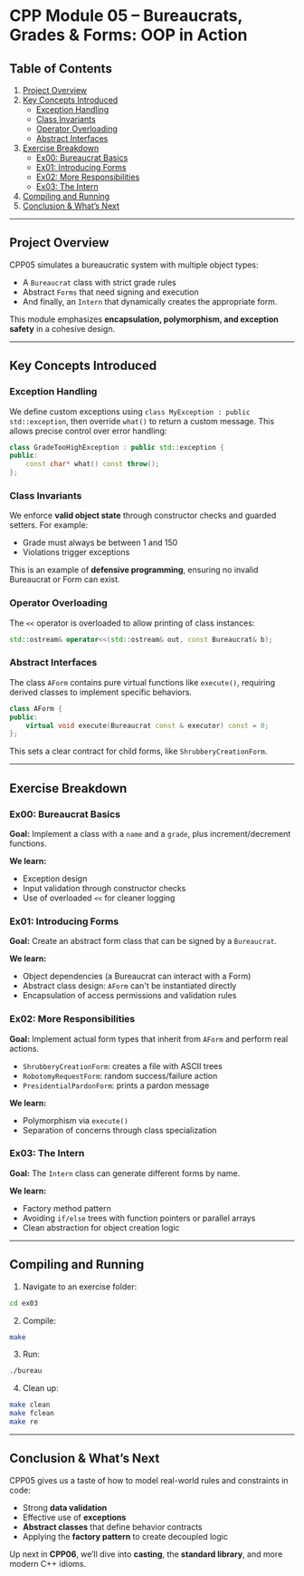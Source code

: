 # CPP Module 05 – Bureaucrats, Grades & Forms: OOP in Action

## Table of Contents

1. [Project Overview](#project-overview)
2. [Key Concepts Introduced](#key-concepts-introduced)
   - [Exception Handling](#exception-handling)
   - [Class Invariants](#class-invariants)
   - [Operator Overloading](#operator-overloading)
   - [Abstract Interfaces](#abstract-interfaces)
3. [Exercise Breakdown](#exercise-breakdown)
   - [Ex00: Bureaucrat Basics](#ex00-bureaucrat-basics)
   - [Ex01: Introducing Forms](#ex01-introducing-forms)
   - [Ex02: More Responsibilities](#ex02-more-responsibilities)
   - [Ex03: The Intern](#ex03-the-intern)
4. [Compiling and Running](#compiling-and-running)
5. [Conclusion & What’s Next](#conclusion--whats-next)

---

## Project Overview

CPP05 simulates a bureaucratic system with multiple object types:

- A `Bureaucrat` class with strict grade rules
- Abstract `Forms` that need signing and execution
- And finally, an `Intern` that dynamically creates the appropriate form.

This module emphasizes **encapsulation, polymorphism, and exception safety** in a cohesive design.

---

## Key Concepts Introduced

### Exception Handling

We define custom exceptions using `class MyException : public std::exception`, then override `what()` to return a custom message. This allows precise control over error handling:

```cpp
class GradeTooHighException : public std::exception {
public:
    const char* what() const throw();
};
```

### Class Invariants

We enforce **valid object state** through constructor checks and guarded setters. For example:

- Grade must always be between 1 and 150
- Violations trigger exceptions

This is an example of **defensive programming**, ensuring no invalid Bureaucrat or Form can exist.

### Operator Overloading

The `<<` operator is overloaded to allow printing of class instances:

```cpp
std::ostream& operator<<(std::ostream& out, const Bureaucrat& b);
```

### Abstract Interfaces

The class `AForm` contains pure virtual functions like `execute()`, requiring derived classes to implement specific behaviors.

```cpp
class AForm {
public:
    virtual void execute(Bureaucrat const & executor) const = 0;
};
```

This sets a clear contract for child forms, like `ShrubberyCreationForm`.

---

## Exercise Breakdown

### Ex00: Bureaucrat Basics

**Goal:** Implement a class with a `name` and a `grade`, plus increment/decrement functions.

**We learn:**

- Exception design
- Input validation through constructor checks
- Use of overloaded `<<` for cleaner logging

### Ex01: Introducing Forms

**Goal:** Create an abstract form class that can be signed by a `Bureaucrat`.

**We learn:**

- Object dependencies (a Bureaucrat can interact with a Form)
- Abstract class design: `AForm` can't be instantiated directly
- Encapsulation of access permissions and validation rules

### Ex02: More Responsibilities

**Goal:** Implement actual form types that inherit from `AForm` and perform real actions.

- `ShrubberyCreationForm`: creates a file with ASCII trees
- `RobotomyRequestForm`: random success/failure action
- `PresidentialPardonForm`: prints a pardon message

**We learn:**

- Polymorphism via `execute()`
- Separation of concerns through class specialization

### Ex03: The Intern

**Goal:** The `Intern` class can generate different forms by name.

**We learn:**

- Factory method pattern
- Avoiding `if/else` trees with function pointers or parallel arrays
- Clean abstraction for object creation logic

---

## Compiling and Running

1. Navigate to an exercise folder:

```sh
cd ex03
```

2. Compile:

```sh
make
```

3. Run:

```sh
./bureau
```

4. Clean up:

```sh
make clean
make fclean
make re
```

---

## Conclusion & What’s Next

CPP05 gives us a taste of how to model real-world rules and constraints in code:

- Strong **data validation**
- Effective use of **exceptions**
- **Abstract classes** that define behavior contracts
- Applying the **factory pattern** to create decoupled logic

Up next in **CPP06**, we’ll dive into **casting**, the **standard library**, and more modern C++ idioms.


